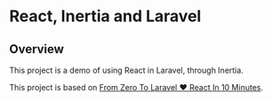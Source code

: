# React, Inertia and Laravel

## Overview

This project is a demo of using React in Laravel, through Inertia.

This project is based on [From Zero To Laravel ❤️ React In 10 Minutes](https://laracasts.com/series/simons-larabits/episodes/2).
